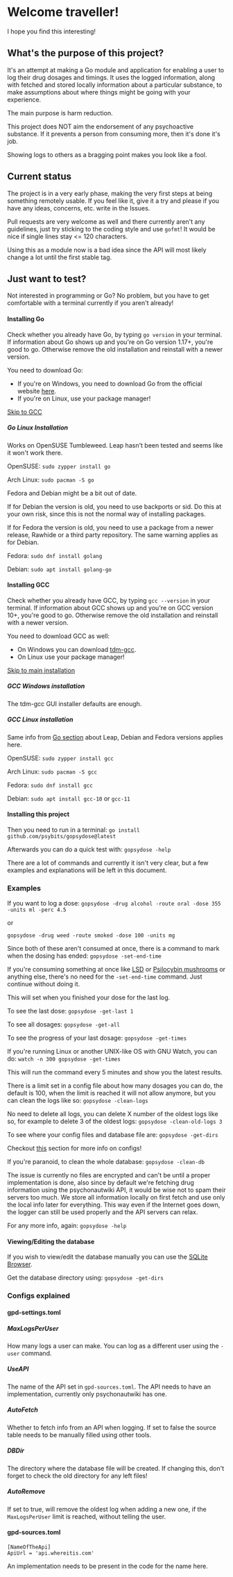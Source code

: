 # Welcome traveller!

I hope you find this interesting!

## What's the purpose of this project?

It's an attempt at making a Go module and application for enabling
a user to log their drug dosages and timings.
It uses the logged information,
along with fetched and stored locally information about a particular
substance, to make assumptions about where things might be going with
your experience.

The main purpose is harm reduction.

This project does NOT aim the endorsement of any psychoactive substance.
If it prevents a person from consuming more, then it's done it's job.

Showing logs to others as a bragging point makes you look like a fool.

## Current status

The project is in a very early phase, making the very first steps
at being something remotely usable. If you feel like it, give it a try
and please if you have any ideas, concerns, etc. write in the Issues.

Pull requests are very welcome as well and there currently aren't any
guidelines, just try sticking to the coding style and use `gofmt`!
It would be nice if single lines stay <= 120 characters.

Using this as a module now is a bad idea since the API will most
likely change a lot until the first stable tag.

## Just want to test?

Not interested in programming or Go? No problem, but you have to get
comfortable with a terminal currently if you aren't already!

#### Installing Go

Check whether you already have Go, by typing `go version` in your
terminal. If information about Go shows up and you're on Go version 1.17+,
you're good to go. Otherwise remove the old installation and reinstall
with a newer version.

You need to download Go:
* If you're on Windows, you need to download Go
from the official website [here](https://go.dev/).
* If you're on Linux, use your package manager!

[Skip to GCC](#installing-gcc)

##### Go Linux Installation

Works on OpenSUSE Tumbleweed. Leap hasn't been tested
and seems like it won't work there.

OpenSUSE: `sudo zypper install go`

Arch Linux: `sudo pacman -S go`

Fedora and Debian might be a bit out of date.

If for Debian the version is old, you need to use backports or sid.
Do this at your own risk, since this is not the normal way of installing
packages.

If for Fedora the version is old, you need to use a package from
a newer release, Rawhide or a third party repository.
The same warning applies as for Debian.

Fedora: `sudo dnf install golang`

Debian: `sudo apt install golang-go`

#### Installing GCC

Check whether you already have GCC, by typing `gcc --version` in your
terminal. If information about GCC shows up and you're on GCC version 10+,
you're good to go. Otherwise remove the old installation and reinstall
with a newer version.

You need to download GCC as well:
* On Windows you can download
[tdm-gcc](https://jmeubank.github.io/tdm-gcc/download/).
* On Linux use your package manager!

[Skip to main installation](#installing-this-project)

##### GCC Windows installation

The tdm-gcc GUI installer defaults are enough.

##### GCC Linux installation

Same info from [Go section](#go-linux-installation)
about Leap, Debian and Fedora versions applies here.

OpenSUSE: `sudo zypper install gcc`

Arch Linux: `sudo pacman -S gcc`

Fedora: `sudo dnf install gcc`

Debian: `sudo apt install gcc-10` or `gcc-11`

#### Installing this project

Then you need to run in a terminal:
`go install github.com/psybits/gopsydose@latest`

Afterwards you can do a quick test with: `gopsydose -help`

There are a lot of commands and currently it isn't very clear, but
a few examples and explanations will be left in this document.

### Examples

If you want to log a dose:
`gopsydose -drug alcohol -route oral -dose 355 -units ml -perc 4.5`

or

`gopsydose -drug weed -route smoked -dose 100 -units mg`

Since both of these aren't consumed at once, there is a command to mark
when the dosing has ended: `gopsydose -set-end-time`

If you're consuming something at once like
[LSD](https://en.wikipedia.org/wiki/Lysergic_acid_diethylamide) or
[Psilocybin mushrooms](https://en.wikipedia.org/wiki/Psilocybin_mushroom) or
anything else, there's no need for the
`-set-end-time` command. Just continue without doing it.

This will set when you finished your dose for the last log.

To see the last dose: `gopsydose -get-last 1`

To see all dosages: `gopsydose -get-all`

To see the progress of your last dosage: `gopsydose -get-times`

If you're running Linux or another UNIX-like OS with GNU Watch,
you can do: `watch -n 300 gopsydose -get-times`

This will run the command every 5 minutes and show you
the latest results.

There is a limit set in a config file about how many dosages you can do,
the default is 100, when the limit is reached it will not allow anymore,
but you can clean the logs like so: `gopsydose -clean-logs`

No need to delete all logs, you can delete X number of the oldest logs
like so, for example to delete 3 of the oldest logs:
`gopsydose -clean-old-logs 3`

To see where your config files and database file are:
`gopsydose -get-dirs`

Checkout [this](#configs-explained) section for more info on configs!

If you're paranoid, to clean the whole database: `gopsydose -clean-db`

The issue is currently no files are encrypted and can't be 
until a proper implementation is done, also since
by default we're fetching drug information using the psychonautwiki API,
it would be wise not to spam their servers too much.
We store all information locally on first fetch and use only the local info
later for everything. This way even if the Internet goes down, the logger
can still be used properly and the API servers can relax.

For any more info, again: `gopsydose -help`

#### Viewing/Editing the database

If you wish to view/edit the database manually you can use the [SQLite Browser](https://sqlitebrowser.org/dl/).

Get the database directory using: `gopsydose -get-dirs`

### Configs explained

#### gpd-settings.toml

##### MaxLogsPerUser
How many logs a user can make. You can log as a different user using the
`-user` command.

##### UseAPI
The name of the API set in `gpd-sources.toml`. The API needs to have an
implementation, currently only psychonautwiki has one.

##### AutoFetch
Whether to fetch info from an API when logging. If set to false the
source table needs to be manually filled using other tools.

##### DBDir
The directory where the database file will be created. If changing this,
don't forget to check the old directory for any left files!

##### AutoRemove
If set to true, will remove the oldest log when adding a new one, if the
`MaxLogsPerUser` limit is reached, without telling the user.

#### gpd-sources.toml

```
[NameOfTheApi]
ApiUrl = 'api.whereitis.com'
```

An implementation needs to be present in the code for the name here.

